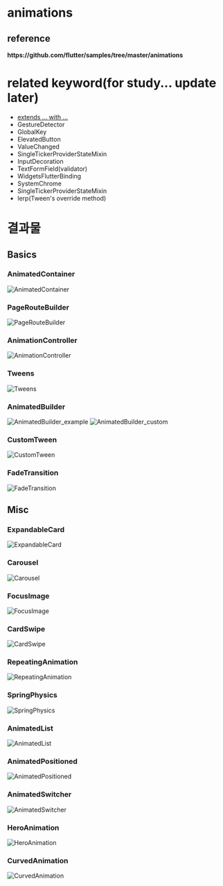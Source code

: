 # animations

<h2>reference</h2>
<div><b>https://github.com/flutter/samples/tree/master/animations</b></div>

# related keyword(for study... update later)
- [extends ... with ...](https://picayune-judge-296.notion.site/Flutter-Dart-extends-vs-with-vs-implements-433ee1a5b93949b6aab705f9d7db178e)
- GestureDetector
- GlobalKey
- ElevatedButton
- ValueChanged<T>
- SingleTickerProviderStateMixin
- InputDecoration
- TextFormField(validator)
- WidgetsFlutterBinding
- SystemChrome
- SingleTickerProviderStateMixin
- lerp(Tween's override method)

# 결과물
## Basics

### AnimatedContainer
![AnimatedContainer](./screenshots/basics/AnimatedContainer.gif)

### PageRouteBuilder
![PageRouteBuilder](./screenshots/basics/PageRouteBuilder.gif)

### AnimationController
![AnimationController](./screenshots/basics/AnimationController.gif)

### Tweens
![Tweens](./screenshots/basics/Tweens.gif)

### AnimatedBuilder
![AnimatedBuilder_example](./screenshots/basics/AnimatedBuilder_example.gif)
![AnimatedBuilder_custom](./screenshots/basics/AnimatedBuilder_custom.gif)

### CustomTween
![CustomTween](./screenshots/basics/CustomTween.gif)

### FadeTransition
![FadeTransition](./screenshots/basics/FadeTransition.gif)

## Misc

### ExpandableCard
![ExpandableCard](./screenshots/miscs/ExpandableCard.gif)

### Carousel
![Carousel](./screenshots/miscs/Carousel_repeat.gif)

### FocusImage
![FocusImage](./screenshots/miscs/FocusImage.gif)

### CardSwipe
![CardSwipe](./screenshots/miscs/CardSwipe.gif)

### RepeatingAnimation
![RepeatingAnimation](./screenshots/miscs/RepeatingAnimation.gif)

### SpringPhysics
![SpringPhysics](./screenshots/miscs/SpringPhysics.gif)

### AnimatedList
![AnimatedList](./screenshots/miscs/AnimatedList.gif)

### AnimatedPositioned
![AnimatedPositioned](./screenshots/miscs/AnimatedPositioned.gif)

### AnimatedSwitcher
![AnimatedSwitcher](./screenshots/miscs/AnimatedSwitcher.gif)

### HeroAnimation
![HeroAnimation](./screenshots/miscs/HeroAnimation.gif)

### CurvedAnimation
![CurvedAnimation](./screenshots/miscs/CurvedAnimation.gif)
